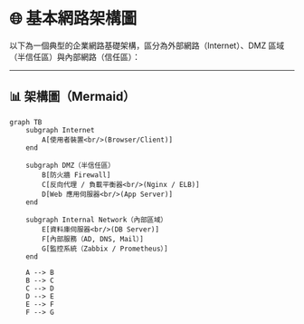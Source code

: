 # 🌐 基本網路架構圖

以下為一個典型的企業網路基礎架構，區分為外部網路（Internet）、DMZ 區域（半信任區）與內部網路（信任區）：

---

## 📊 架構圖（Mermaid）

```mermaid
graph TB
    subgraph Internet
        A[使用者裝置<br/>(Browser/Client)]
    end

    subgraph DMZ（半信任區）
        B[防火牆 Firewall]
        C[反向代理 / 負載平衡器<br/>(Nginx / ELB)]
        D[Web 應用伺服器<br/>(App Server)]
    end

    subgraph Internal Network（內部區域）
        E[資料庫伺服器<br/>(DB Server)]
        F[內部服務（AD, DNS, Mail）]
        G[監控系統（Zabbix / Prometheus）]
    end

    A --> B
    B --> C
    C --> D
    D --> E
    E --> F
    F --> G

